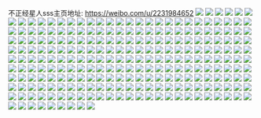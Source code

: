 不正经星人sss主页地址: https://weibo.com/u/2231984652 
![](https://wx4.sinaimg.cn/mw2000/8509620cly1h90irmzvifj22c0340b2c.jpg) 
![](https://wx4.sinaimg.cn/mw2000/8509620cly1h90irqbqvwj21ko23ke82.jpg) 
![](https://wx4.sinaimg.cn/mw2000/8509620cly1h90irj1k2mj21fi1wo1ky.jpg) 
![](https://wx4.sinaimg.cn/mw2000/8509620cly1h90iriaf3rj21ds1ueqv5.jpg) 
![](https://wx4.sinaimg.cn/mw2000/8509620cly1h90irk3xvkj22a331ge83.jpg) 
![](https://wx4.sinaimg.cn/mw2000/8509620cly1h90irozgj2j21n026n7wi.jpg) 
![](https://wx4.sinaimg.cn/mw2000/8509620cly1h8d1igq8nbj227a2xphdt.jpg) 
![](https://wx4.sinaimg.cn/mw2000/8509620cly1h78ny62m3bj20zg0zg0wf.jpg) 
![](https://wx4.sinaimg.cn/mw2000/8509620cly1h62pe92cl4j21o0280qv6.jpg) 
![](https://wx4.sinaimg.cn/mw2000/8509620cly1h62pe7qh74j21o0280qv6.jpg) 
![](https://wx4.sinaimg.cn/mw2000/8509620cly1h44dwm6p7oj23402c0x6q.jpg) 
![](https://wx4.sinaimg.cn/mw2000/8509620cly1h44dwznagkj21o02817wh.jpg) 
![](https://wx4.sinaimg.cn/mw2000/8509620cly1h2o76rkemnj21kw23ukjl.jpg) 
![](https://wx4.sinaimg.cn/mw2000/8509620cly1h2o76quzhrj21kw23ukjl.jpg) 
![](https://wx4.sinaimg.cn/mw2000/8509620cly1h0njh5lyp1j223u1kw1ky.jpg) 
![](https://wx4.sinaimg.cn/mw2000/8509620cly1h0njh6v96mj223v1kwhdu.jpg) 
![](https://wx4.sinaimg.cn/mw2000/8509620cly1h0njh8ibxoj223v1kwb2a.jpg) 
![](https://wx4.sinaimg.cn/mw2000/8509620cly1h0njh459ypj20wi1c7121.jpg) 
![](https://wx4.sinaimg.cn/mw2000/8509620cly1gzj5dguxowj21o02807wi.jpg) 
![](https://wx4.sinaimg.cn/mw2000/8509620cly1gzj5dhnosej22c0340qv5.jpg) 
![](https://wx4.sinaimg.cn/mw2000/8509620cly1gzj5djnd3cj22c0340qv5.jpg) 
![](https://wx4.sinaimg.cn/mw2000/8509620cly1gzj5dii5a8j21o02807wi.jpg) 
![](https://wx4.sinaimg.cn/mw2000/8509620cgy1gz8fo0baonj21o0280u0x.jpg) 
![](https://wx4.sinaimg.cn/mw2000/8509620cly1gx5lbx01d4j22c0340kjl.jpg) 
![](https://wx4.sinaimg.cn/mw2000/8509620cly1gw95aweh0sj22ah31ze82.jpg) 
![](https://wx4.sinaimg.cn/mw2000/8509620cly1gw95az61wbj22c03401ky.jpg) 
![](https://wx4.sinaimg.cn/mw2000/8509620cly1gvwp90q22rj229g30m7wj.jpg) 
![](https://wx4.sinaimg.cn/mw2000/8509620cly1gvwp91z84vj232w2b64qr.jpg) 
![](https://wx4.sinaimg.cn/mw2000/8509620cly1gvwp8xr99bj23402c0kjl.jpg) 
![](https://wx4.sinaimg.cn/mw2000/8509620cly1gvwpb9xtx4j23402c07wh.jpg) 
![](https://wx4.sinaimg.cn/mw2000/8509620cly1gvwpb8gg50j22c03404qr.jpg) 
![](https://wx4.sinaimg.cn/mw2000/8509620cly1gvwp8ywaq0j22801o0hdu.jpg) 
![](https://wx4.sinaimg.cn/mw2000/8509620cly1gvsbaffhd1j20wi0qwn2b.jpg) 
![](https://wx4.sinaimg.cn/mw2000/002r3basgy1gv1xvqjvrij63402c0kjm02.jpg) 
![](https://wx4.sinaimg.cn/mw2000/002r3basgy1gv1xvk2bikj62c03407wl02.jpg) 
![](https://wx4.sinaimg.cn/mw2000/002r3basgy1gv1xvfzkh2j63402c04qq02.jpg) 
![](https://wx4.sinaimg.cn/mw2000/002r3basgy1gv1xvnv7olj63402c0x6r02.jpg) 
![](https://wx4.sinaimg.cn/mw2000/002r3basgy1gv1xvwweukj63402c0hdt02.jpg) 
![](https://wx4.sinaimg.cn/mw2000/002r3basgy1gv1xvuepnkj63402c01l102.jpg) 
![](https://wx4.sinaimg.cn/mw2000/8509620cly1gu5wu8e4umj22c0340u0y.jpg) 
![](https://wx4.sinaimg.cn/mw2000/8509620cly1gu5wuaqmy9j22ab2ab4qp.jpg) 
![](https://wx4.sinaimg.cn/mw2000/8509620cly1gu5wucwloaj23402c0npd.jpg) 
![](https://wx4.sinaimg.cn/mw2000/8509620cly1gu5wuezmeuj22c02c0hdt.jpg) 
![](https://wx4.sinaimg.cn/mw2000/8509620cly1gu5wvu8dukj23402c0npf.jpg) 
![](https://wx4.sinaimg.cn/mw2000/8509620cly1gu5wvy0m0nj23402c0u0x.jpg) 
![](https://wx4.sinaimg.cn/mw2000/8509620cly1gu5ww4urcsj23402c0kjl.jpg) 
![](https://wx4.sinaimg.cn/mw2000/8509620cly1gu5x2tbffaj22c0340qv5.jpg) 
![](https://wx4.sinaimg.cn/mw2000/8509620cly1gu5wz3b55tj23402c0b29.jpg) 
![](https://wx4.sinaimg.cn/mw2000/8509620cly1gt7mij498vj22c0340kjm.jpg) 
![](https://wx4.sinaimg.cn/mw2000/8509620cly1gt7miluylij22c03407wi.jpg) 
![](https://wx4.sinaimg.cn/mw2000/8509620cly1gt7minmby9j22c0340npe.jpg) 
![](https://wx4.sinaimg.cn/mw2000/8509620cly1gt7mii7pq3j22c0340hdu.jpg) 
![](https://wx4.sinaimg.cn/mw2000/8509620cly1gt7miomrt4j22c0340b2a.jpg) 
![](https://wx4.sinaimg.cn/mw2000/8509620cly1gsuuivksd3j23402c0u0z.jpg) 
![](https://wx4.sinaimg.cn/mw2000/8509620cly1gsuuiy3z5uj23402c0x6q.jpg) 
![](https://wx4.sinaimg.cn/mw2000/8509620cly1gsuuj0j1xwj23402c0kjn.jpg) 
![](https://wx4.sinaimg.cn/mw2000/8509620cly1gsuuisrviyj23402c07wj.jpg) 
![](https://wx4.sinaimg.cn/mw2000/8509620cly1gsuuj37fz2j23402c0kjn.jpg) 
![](https://wx4.sinaimg.cn/mw2000/8509620cly1gsuuj6v0yhj23402c0qv7.jpg) 
![](https://wx4.sinaimg.cn/mw2000/8509620cly1gsuuj9jt6zj23402c0hdv.jpg) 
![](https://wx4.sinaimg.cn/mw2000/8509620cly1gsuul4et2ej23402c0e83.jpg) 
![](https://wx4.sinaimg.cn/mw2000/8509620cly1gsuuk5ituej23402c0qv6.jpg) 
![](https://wx4.sinaimg.cn/mw2000/8509620cly1gsgvpeijbmj22582uzkjl.jpg) 
![](https://wx4.sinaimg.cn/mw2000/8509620cly1gs41vetwl4j21sc2dsq9n.jpg) 
![](https://wx4.sinaimg.cn/mw2000/8509620cly1gs41vi2xbqj21rw2d7106.jpg) 
![](https://wx4.sinaimg.cn/mw2000/8509620cly1gs41vmp44jj21sc2dsnf4.jpg) 
![](https://wx4.sinaimg.cn/mw2000/8509620cly1gs41vh3359j21sc2dsdnr.jpg) 
![](https://wx4.sinaimg.cn/mw2000/8509620cly1gs41vo0k8ej21sc2dswn0.jpg) 
![](https://wx4.sinaimg.cn/mw2000/8509620cly1gs41vkb53uj21sc2ds458.jpg) 
![](https://wx4.sinaimg.cn/mw2000/8509620cly1gs41vl9r5xj21r62c80yy.jpg) 
![](https://wx4.sinaimg.cn/mw2000/8509620cly1gs41vpe59uj21sc2ds7cl.jpg) 
![](https://wx4.sinaimg.cn/mw2000/8509620cly1gs41vup7hkj229e30je82.jpg) 
![](https://wx4.sinaimg.cn/mw2000/8509620cly1gs18lruwr1j22c0340hdt.jpg) 
![](https://wx4.sinaimg.cn/mw2000/8509620cly1grxp0adjg3j22c03404qr.jpg) 
![](https://wx4.sinaimg.cn/mw2000/8509620cly1grxp183t3ij21sc2ds4qq.jpg) 
![](https://wx4.sinaimg.cn/mw2000/8509620cly1grxp31uvtdj22832z3kjl.jpg) 
![](https://wx4.sinaimg.cn/mw2000/8509620cly1grxp77v8d7j22722xfe81.jpg) 
![](https://wx4.sinaimg.cn/mw2000/8509620cly1grxp387clbj21sc2ds4qq.jpg) 
![](https://wx4.sinaimg.cn/mw2000/8509620cly1grxp8sihpbj21sc2dsb2a.jpg) 
![](https://wx4.sinaimg.cn/mw2000/8509620cly1grurhk0si6j225h2vanpe.jpg) 
![](https://wx4.sinaimg.cn/mw2000/8509620cly1grurhg0mynj22c0340npl.jpg) 
![](https://wx4.sinaimg.cn/mw2000/8509620cly1grurhlb7vij21kw23vx6p.jpg) 
![](https://wx4.sinaimg.cn/mw2000/8509620cly1grurhikbspj21kw2dcb2f.jpg) 
![](https://wx4.sinaimg.cn/mw2000/8509620cly1grurh848cxj21sc2dsx6p.jpg) 
![](https://wx4.sinaimg.cn/mw2000/8509620cgy1grmlhbgn21j22c0340kjl.jpg) 
![](https://wx4.sinaimg.cn/mw2000/8509620cgy1grmlhfl9g9j23402c04g7.jpg) 
![](https://wx4.sinaimg.cn/mw2000/8509620cgy1grmlhktolcj23402c01fa.jpg) 
![](https://wx4.sinaimg.cn/mw2000/002r3basgy1grmlhsxradj63402c0qv602.jpg) 
![](https://wx4.sinaimg.cn/mw2000/8509620cgy1grmlhyc9kyj23402c07wj.jpg) 
![](https://wx4.sinaimg.cn/mw2000/8509620cgy1grmli3hfwnj23402c0x6p.jpg) 
![](https://wx4.sinaimg.cn/mw2000/8509620cly1grdgkwyqu3j21sc2dsn4r.jpg) 
![](https://wx4.sinaimg.cn/mw2000/8509620cly1grdgky0qe5j21sc2ds7rt.jpg) 
![](https://wx4.sinaimg.cn/mw2000/8509620cly1grb4kjkjzej22c0340u0z.jpg) 
![](https://wx4.sinaimg.cn/mw2000/8509620cly1grb4k0vejxj223g2sm7wh.jpg) 
![](https://wx4.sinaimg.cn/mw2000/8509620cly1grb4jpiyxzj228f2z8k9z.jpg) 
![](https://wx4.sinaimg.cn/mw2000/8509620cly1grb4jtbuecj22a531jwtd.jpg) 
![](https://wx4.sinaimg.cn/mw2000/8509620cly1gr5mgchheej229i30o7e5.jpg) 
![](https://wx4.sinaimg.cn/mw2000/8509620cly1gr5mgdp3c6j227h2xzk3m.jpg) 
![](https://wx4.sinaimg.cn/mw2000/8509620cly1gqu029ce60j21sc2dsb29.jpg) 
![](https://wx4.sinaimg.cn/mw2000/8509620cly1gqu02ahnazj21sc2dsb29.jpg) 
![](https://wx4.sinaimg.cn/mw2000/8509620cly1gqu02bp2czj22c03404qq.jpg) 
![](https://wx4.sinaimg.cn/mw2000/8509620cly1gqu02cdtovj2294306480.jpg) 
![](https://wx4.sinaimg.cn/mw2000/8509620cly1gqu02dp6tpj222x2rwb29.jpg) 
![](https://wx4.sinaimg.cn/mw2000/8509620cly1gqu02hb779j22c0340hdu.jpg) 
![](https://wx4.sinaimg.cn/mw2000/8509620cly1gqnx7pjed9j22802yob29.jpg) 
![](https://wx4.sinaimg.cn/mw2000/8509620cly1gqnx7nimiuj22c03407wi.jpg) 
![](https://wx4.sinaimg.cn/mw2000/8509620cly1gqnx7r35ckj22482tn4qp.jpg) 
![](https://wx4.sinaimg.cn/mw2000/8509620cly1gqnx7sxrj3j22c0340kjl.jpg) 
![](https://wx4.sinaimg.cn/mw2000/8509620cly1gqnx7uxe5xj23402c0e81.jpg) 
![](https://wx4.sinaimg.cn/mw2000/8509620cly1gqnx7xfv1xj23402c0hdt.jpg) 
![](https://wx4.sinaimg.cn/mw2000/8509620cly1gqh47a998lj23402c0e82.jpg) 
![](https://wx4.sinaimg.cn/mw2000/8509620cly1gqh48jk688j22c03407wh.jpg) 
![](https://wx4.sinaimg.cn/mw2000/8509620cly1gqh47gh8x7j22c0340b29.jpg) 
![](https://wx4.sinaimg.cn/mw2000/8509620cly1gqh47ce6j7j22c0340nai.jpg) 
![](https://wx4.sinaimg.cn/mw2000/8509620cly1gq5c772gp1j22c03404qr.jpg) 
![](https://wx4.sinaimg.cn/mw2000/8509620cly1gq5c7214shj22c03407wk.jpg) 
![](https://wx4.sinaimg.cn/mw2000/8509620cly1gq5c6x44cqj22c0340u10.jpg) 
![](https://wx4.sinaimg.cn/mw2000/8509620cly1gq5c7a6a2qj22c0340b2a.jpg) 
![](https://wx4.sinaimg.cn/mw2000/8509620cgy1gptquxnc0uj22c0340npd.jpg) 
![](https://wx4.sinaimg.cn/mw2000/8509620cgy1gptqup75tdj22c03407wi.jpg) 
![](https://wx4.sinaimg.cn/mw2000/8509620cgy1gptqukltljj22c03404qr.jpg) 
![](https://wx4.sinaimg.cn/mw2000/8509620cgy1gptqv5g3bmj22c0340b2b.jpg) 
![](https://wx4.sinaimg.cn/mw2000/8509620cgy1gptquzurrjj22c03404qp.jpg) 
![](https://wx4.sinaimg.cn/mw2000/8509620cgy1gptqv29oh8j22c03404qq.jpg) 
![](https://wx4.sinaimg.cn/mw2000/8509620cgy1gptqurqnybj2296308qv5.jpg) 
![](https://wx4.sinaimg.cn/mw2000/8509620cgy1gptquuylpzj22c0340u0y.jpg) 
![](https://wx4.sinaimg.cn/mw2000/8509620cgy1gptqu86970j22c03401ky.jpg) 
![](https://wx4.sinaimg.cn/mw2000/8509620cgy1gptqv7z7s2j22c0340x6q.jpg) 
![](https://wx4.sinaimg.cn/mw2000/8509620cgy1gptqubpdfbj22c0340e83.jpg) 
![](https://wx4.sinaimg.cn/mw2000/8509620cgy1gptqufr2q6j22c03401kz.jpg) 
![](https://wx4.sinaimg.cn/mw2000/8509620cgy1gptqui86xej22c0340hdv.jpg) 
![](https://wx4.sinaimg.cn/mw2000/8509620cgy1gptqun5v4jj22c0340u0z.jpg) 
![](https://wx4.sinaimg.cn/mw2000/8509620cgy1gpipm4dozcj22c0340u0y.jpg) 
![](https://wx4.sinaimg.cn/mw2000/8509620cgy1gpipm6sgd8j22c0340hdv.jpg) 
![](https://wx4.sinaimg.cn/mw2000/8509620cgy1gpipm917w4j22c0340b2a.jpg) 
![](https://wx4.sinaimg.cn/mw2000/8509620cly1gp8q5bnzwpj20wi0ii79w.jpg) 
![](https://wx4.sinaimg.cn/mw2000/8509620cly1goyx81qkjij23402c01kx.jpg) 
![](https://wx4.sinaimg.cn/mw2000/8509620cly1goyx7ygrvpj23402c07mh.jpg) 
![](https://wx4.sinaimg.cn/mw2000/8509620cly1goyxcvjxx7j23402c04om.jpg) 
![](https://wx4.sinaimg.cn/mw2000/8509620cly1goyx80gp2dj23402c0gy4.jpg) 
![](https://wx4.sinaimg.cn/mw2000/8509620cly1goyx84dzz7j23402c07wh.jpg) 
![](https://wx4.sinaimg.cn/mw2000/8509620cly1goyx876h16j23402c017n.jpg) 
![](https://wx4.sinaimg.cn/mw2000/8509620cly1goyxcx1xqkj23402c0du9.jpg) 
![](https://wx4.sinaimg.cn/mw2000/8509620cly1goyxcywxkcj23402c0kas.jpg) 
![](https://wx4.sinaimg.cn/mw2000/8509620cly1goyxf4tdkgj23402c07wh.jpg) 
![](https://wx4.sinaimg.cn/mw2000/8509620cly1goo60uqph7j22c0340kjl.jpg) 
![](https://wx4.sinaimg.cn/mw2000/8509620cly1goo60xidjjj22c0340npd.jpg) 
![](https://wx4.sinaimg.cn/mw2000/8509620cly1goo60zqp7fj22c03404qp.jpg) 
![](https://wx4.sinaimg.cn/mw2000/8509620cly1goo612uk4oj22c0340kjn.jpg) 
![](https://wx4.sinaimg.cn/mw2000/8509620cly1goo615a1ikj21sc2ds4e8.jpg) 
![](https://wx4.sinaimg.cn/mw2000/8509620cly1gom19pig5pj23402c07wi.jpg) 
![](https://wx4.sinaimg.cn/mw2000/8509620cly1gom19rgllej22c034046d.jpg) 
![](https://wx4.sinaimg.cn/mw2000/8509620cly1gom19so5m7j22c03400zr.jpg) 
![](https://wx4.sinaimg.cn/mw2000/8509620cly1gom19ux1s1j23402c0e82.jpg) 
![](https://wx4.sinaimg.cn/mw2000/8509620cly1gohf1w4wxej20wi0k4mz6.jpg) 
![](https://wx4.sinaimg.cn/mw2000/8509620cly1goaeit9dqlj22c03407wi.jpg) 
![](https://wx4.sinaimg.cn/mw2000/8509620cly1goaeivkkeuj22c0340e82.jpg) 
![](https://wx4.sinaimg.cn/mw2000/8509620cly1goaeir2g0pj22c0340x6p.jpg) 
![](https://wx4.sinaimg.cn/mw2000/8509620cly1goaej2piw1j22c0340x6p.jpg) 
![](https://wx4.sinaimg.cn/mw2000/8509620cly1goaeiy7wzij22c0340hdu.jpg) 
![](https://wx4.sinaimg.cn/mw2000/8509620cly1goaej5m9ylj22c03401ky.jpg) 
![](https://wx4.sinaimg.cn/mw2000/8509620cly1goaeipbkq4j21o02807wi.jpg) 
![](https://wx4.sinaimg.cn/mw2000/8509620cly1goaeiq6h9fj21o02807wi.jpg) 
![](https://wx4.sinaimg.cn/mw2000/8509620cly1go7eqn6iqij22c03401kz.jpg) 
![](https://wx4.sinaimg.cn/mw2000/8509620cly1go7eqi7ut4j22c0340kjl.jpg) 
![](https://wx4.sinaimg.cn/mw2000/8509620cly1go7eqfzvapj22c03401ky.jpg) 
![](https://wx4.sinaimg.cn/mw2000/8509620cly1go7eqr020bj22c0340u0y.jpg) 
![](https://wx4.sinaimg.cn/mw2000/8509620cly1go7eqtpi0sj22c0340qv5.jpg) 
![](https://wx4.sinaimg.cn/mw2000/8509620cly1gnpqbzzk8kj22801o07wi.jpg) 
![](https://wx4.sinaimg.cn/mw2000/8509620cly1gnpqc2tbnvj22801o0e82.jpg) 
![](https://wx4.sinaimg.cn/mw2000/8509620cly1gnpqc4l597j21gk1y3b2a.jpg) 
![](https://wx4.sinaimg.cn/mw2000/8509620cly1gnpqc6cn4cj22801o04qq.jpg) 
![](https://wx4.sinaimg.cn/mw2000/8509620cly1gnpqc8f22pj21o0280qv6.jpg) 
![](https://wx4.sinaimg.cn/mw2000/8509620cly1gnpqcb223gj23402c0x6p.jpg) 
![](https://wx4.sinaimg.cn/mw2000/8509620cly1gnpqcd93l1j21ba1r17uf.jpg) 
![](https://wx4.sinaimg.cn/mw2000/8509620cly1gnpqbxj2k0j22c0340u0x.jpg) 
![](https://wx4.sinaimg.cn/mw2000/8509620cly1gnpqcfmyrgj22c0340x6p.jpg) 
![](https://wx4.sinaimg.cn/mw2000/8509620cly1gmu2ls0gk3j21fb1wfnpd.jpg) 
![](https://wx4.sinaimg.cn/mw2000/8509620cly1gmu2lpfshmj21o0280qv5.jpg) 
![](https://wx4.sinaimg.cn/mw2000/8509620cly1gmu2luiiqaj21im20uqv5.jpg) 
![](https://wx4.sinaimg.cn/mw2000/8509620cly1gmu2lw7ffej21o0280npd.jpg) 
![](https://wx4.sinaimg.cn/mw2000/8509620cly1gmu2lz1fluj22c0340b2b.jpg) 
![](https://wx4.sinaimg.cn/mw2000/8509620cly1gmizhqccsfj21o02807wi.jpg) 
![](https://wx4.sinaimg.cn/mw2000/8509620cly1gmizhsclywj21o0280b2a.jpg) 
![](https://wx4.sinaimg.cn/mw2000/8509620cly1gmizhr8h6vj21mj1mj7wh.jpg) 
![](https://wx4.sinaimg.cn/mw2000/8509620cly1gmizhwk2j5j21w11w1u0x.jpg) 
![](https://wx4.sinaimg.cn/mw2000/8509620cly1gmizjz6r8yj21400u07wh.jpg) 
![](https://wx4.sinaimg.cn/mw2000/8509620cly1gmizhpcfiqj21kw159kck.jpg) 
![](https://wx4.sinaimg.cn/mw2000/8509620cly1gmizht37uhj21kw1567p2.jpg) 
![](https://wx4.sinaimg.cn/mw2000/8509620cly1gmizhtqe2gj22c0340tsi.jpg) 
![](https://wx4.sinaimg.cn/mw2000/8509620cly1gmizhybmxkj22c0340wy0.jpg) 
![](https://wx4.sinaimg.cn/mw2000/8509620cgy1gllfzi2iysj20wi0dxmz2.jpg) 
![](https://wx4.sinaimg.cn/mw2000/8509620cly1gktg7vudyjj23402c0kjl.jpg) 
![](https://wx4.sinaimg.cn/mw2000/8509620cly1gim8k6eetrj20m209wab2.jpg) 
![](https://wx4.sinaimg.cn/mw2000/8509620cgy1ghyv2nv6qyj22c0340e83.jpg) 
![](https://wx4.sinaimg.cn/mw2000/8509620cgy1ghyv2lr7p3j22c0340npf.jpg) 
![](https://wx4.sinaimg.cn/mw2000/8509620cgy1ghyv2p9bpxj224j2u2qv6.jpg) 
![](https://wx4.sinaimg.cn/mw2000/8509620cgy1ghyv2fc187j21fc1wgkjl.jpg) 
![](https://wx4.sinaimg.cn/mw2000/8509620cgy1ghyv2gc35fj21o0280npd.jpg) 
![](https://wx4.sinaimg.cn/mw2000/8509620cgy1ghyv2ehidqj21it213b2a.jpg) 
![](https://wx4.sinaimg.cn/mw2000/8509620cgy1ghyv2k3r4cj22c03407wj.jpg) 
![](https://wx4.sinaimg.cn/mw2000/8509620cgy1ghyv2igkoej22c03404qs.jpg) 
![](https://wx4.sinaimg.cn/mw2000/8509620cgy1ghyv2r4e3xj22c03407wj.jpg) 
![](https://wx4.sinaimg.cn/mw2000/8509620cly1ghbnqlv37nj22c0340npe.jpg) 
![](https://wx4.sinaimg.cn/mw2000/8509620cgy1gh19to4wd5j22c02c0npe.jpg) 
![](https://wx4.sinaimg.cn/mw2000/8509620cgy1gh19tpjiibj21lh1lhnpd.jpg) 
![](https://wx4.sinaimg.cn/mw2000/8509620cgy1gh19tmrfcfj23402c01kz.jpg) 
![](https://wx4.sinaimg.cn/mw2000/8509620cgy1gh19tr52ffj22c02c04qq.jpg) 
![](https://wx4.sinaimg.cn/mw2000/8509620cgy1gh19ttcp9aj22c02c0hdu.jpg) 
![](https://wx4.sinaimg.cn/mw2000/8509620cgy1gh19tupuy4j22c02c0e82.jpg) 
![](https://wx4.sinaimg.cn/mw2000/8509620cgy1gh19tw7e7hj21wq1wqe82.jpg) 
![](https://wx4.sinaimg.cn/mw2000/8509620cgy1gh19ty8tsij22qc21rkjn.jpg) 
![](https://wx4.sinaimg.cn/mw2000/8509620cgy1gh19tytlvej20u00u0104.jpg) 
![](https://wx4.sinaimg.cn/mw2000/8509620cly1ggoca8syixj23402c0kjm.jpg) 
![](https://wx4.sinaimg.cn/mw2000/8509620cly1ggocahi2x9j21o02807wi.jpg) 
![](https://wx4.sinaimg.cn/mw2000/8509620cly1ggocadtfo4j22c0340kjn.jpg) 
![](https://wx4.sinaimg.cn/mw2000/8509620cly1ggocar2q11j232k2asqv8.jpg) 
![](https://wx4.sinaimg.cn/mw2000/8509620cly1ggmye0kxt7j23402c0b2b.jpg) 
![](https://wx4.sinaimg.cn/mw2000/8509620cly1ggmye26vc2j23402c0nnh.jpg) 
![](https://wx4.sinaimg.cn/mw2000/8509620cgy1gbje3fzd4qj20sg0sgke2.jpg) 
![](https://wx4.sinaimg.cn/mw2000/8509620cgy1g9j9700l25j20kt0fvwft.jpg) 
![](https://wx4.sinaimg.cn/mw2000/8509620cly1g9f5nc964fj225q1mbu0x.jpg) 
![](https://wx4.sinaimg.cn/mw2000/8509620cly1g9f5mgydgoj225r1fu7tw.jpg) 
![](https://wx4.sinaimg.cn/mw2000/8509620cly1g9f5msh1bqj223d1kix6p.jpg) 
![](https://wx4.sinaimg.cn/mw2000/8509620cly1g9f5oklcppj225q1mbu0x.jpg) 
![](https://wx4.sinaimg.cn/mw2000/8509620cly1g9f5o9exuwj225q1mbhdt.jpg) 
![](https://wx4.sinaimg.cn/mw2000/8509620cly1g9f5mbpgn9j21mc1mce4x.jpg) 
![](https://wx4.sinaimg.cn/mw2000/8509620cly1g9esr33vz7j233s2bux6q.jpg) 
![](https://wx4.sinaimg.cn/mw2000/8509620cly1g91r39zz7qj22801o0e83.jpg) 
![](https://wx4.sinaimg.cn/mw2000/8509620cly1g91r3rghkjj22c03404qs.jpg) 
![](https://wx4.sinaimg.cn/mw2000/8509620cly1g91r3dcv1yj22801o0e83.jpg) 
![](https://wx4.sinaimg.cn/mw2000/8509620cly1g91r4y4bd8j22801o0u0x.jpg) 
![](https://wx4.sinaimg.cn/mw2000/8509620cly1g91r3g8t21j22801o0u0y.jpg) 
![](https://wx4.sinaimg.cn/mw2000/8509620cly1g91r4bv2zzj229s311b2b.jpg) 
![](https://wx4.sinaimg.cn/mw2000/8509620cly1g91r3n4gn5j220e1iau0y.jpg) 
![](https://wx4.sinaimg.cn/mw2000/8509620cly1g91r370y79j21o0280hdu.jpg) 
![](https://wx4.sinaimg.cn/mw2000/8509620cly1g91r3k5bstj22uu25whdw.jpg) 
![](https://wx4.sinaimg.cn/mw2000/8509620cly1g8g0gri3joj22801o0x6q.jpg) 
![](https://wx4.sinaimg.cn/mw2000/8509620cgy1fyusd9ysbsj23402c07wk.jpg) 
![](https://wx4.sinaimg.cn/mw2000/8509620cly1fp9bc7nnufj21sg2dsnph.jpg) 
